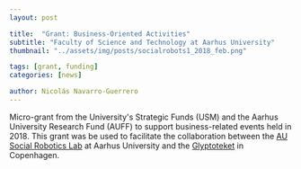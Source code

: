 ```yaml
---
layout: post

title:  "Grant: Business-Oriented Activities"
subtitle: "Faculty of Science and Technology at Aarhus University"
thumbnail: "../assets/img/posts/socialrobots1_2018_feb.png"

tags: [grant, funding]
categories: [news]

author: Nicolás Navarro-Guerrero
---
```


Micro-grant from the University's Strategic Funds (USM) and the Aarhus University Research Fund (AUFF) to support business-related events held in 2018. This grant was be used to facilitate the collaboration between the <a href="https://cas.au.dk/en/robophilosophy" target="_blank">AU Social Robotics Lab</a> at Aarhus University and the <a href="https://www.glyptoteket.dk/" target="_blank">Glyptoteket</a> in Copenhagen.

<!--more-->

